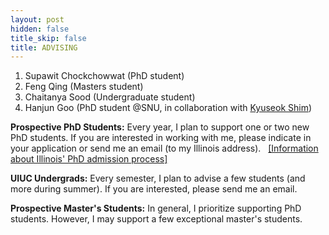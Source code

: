 ```yaml
---
layout: post
hidden: false
title_skip: false
title: ADVISING
---
```



1. Supawit Chockchowwat (PhD student)
1. Feng Qing (Masters student)
1. Chaitanya Sood (Undergraduate student)
1. Hanjun Goo (PhD student @SNU, in collaboration with [Kyuseok Shim](http://kdd.snu.ac.kr/~shim/))


**Prospective PhD Students:** Every year, I plan to support one or two new PhD students.
If you are interested in working with me, please indicate in your application or 
send me an email (to my Illinois address).
&nbsp;
[[Information about Illinois' PhD admission process]](https://yongjoopark.medium.com/illinoiscs-admission-process-67412ae83297)

**UIUC Undergrads:** Every semester, I plan to advise a few students (and more during summer). 
If you are interested, please send me an email.

**Prospective Master's Students:** 
In general, I prioritize supporting PhD students. 
However, I may support a few exceptional master's students.

